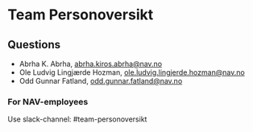# Team Personoversikt

## Questions

- Abrha K. Abrha, abrha.kiros.abrha@nav.no
- Ole Ludvig Lingjærde Hozman, ole.ludvig.lingjerde.hozman@nav.no
- Odd Gunnar Fatland, odd.gunnar.fatland@nav.no

### For NAV-employees

Use slack-channel: #team-personoversikt
